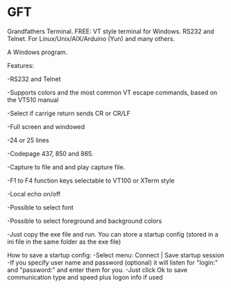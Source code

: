 # GFT
Grandfathers Terminal. FREE: VT style terminal for Windows. RS232 and Telnet. For Linux/Unix/AIX/Arduino (Yun) and many others.

A Windows program.

Features:

-RS232 and Telnet

-Supports colors and the most common VT escape commands, based on the VT510 manual

-Select if carrige return sends CR or CR/LF

-Full screen and windowed

-24 or 25 lines

-Codepage 437, 850 and 865.

-Capture to file and and play capture file.

-F1 to F4 function keys selectable to VT100 or  XTerm style

-Local echo on/off

-Possible to select font

-Possible to select foreground and background colors

-Just copy the exe file and run. You can store a startup config (stored in a ini file in the same folder as the exe file)

How to save a startup config:
-Select menu: Connect | Save startup session
-If you specify user name and password (optional) it will listen for "login:" and "password:" and enter them for you.
-Just click Ok to save communication type and speed plus logon info if used

